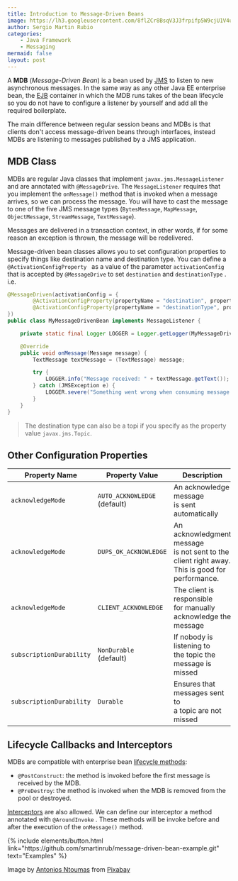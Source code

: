 ```yaml
---
title: Introduction to Message-Driven Beans
image: https://lh3.googleusercontent.com/8flZCr8BsqV3J3frpifp5W9cjU1V4u3umDq7uHC7T5nkNP4B14zTHHQ2_hsTllyOeHBzzmr16K4L3_cA859cuWTt-aUwxZyNBt4yzr1eFJr0-WZUylk4nqEhsyES7_KdJE5pKup-Balqxrcq8eu3qz4EMzsTzCoOnlmqNhNBreKcIGDY3L-WYNWJPPUGhVAVGR5aSTen1WuR-xIlJI5UvmkQLymhXSyT2pCPy82IgXHcyXtURYDbzOJMj2X27Ad6bVB6Pi7TO0OykwIOxo6Fq2dlTpJfqjv2w9Fg-yXsoovahEnfCvVbnKRSNypwoEfPT8acXnU0RRaChcRjEt15w8WTjFDzPDz8ugCB0BrxxeT57eE46SK8-vXfU9YYOfJYP86DEFLDsFglVhBdAChv9WLk9qHnACgz7uXqTxVAsmjrx8CXeyax8GyfEHiZPMFyWzIFVknFKzLp1lYnKKhlNPoo_afcdAFVg5FYjofUG-H2cnowgRoIjbFUI9kd7XFQPVe-n8iqIdRyB4dUSMOtfUOKLCBbn4RNHIoOnaLdNa8EnAG1qikglwbNqmsszrOPbF4tqGWmuND7Mx-8AlxOqi5VAVsnMQfiovTCQkiOFBelXPBMK4-Id67KqVcTG17HjYOLs7qUij4R8p2askuZiqhtINzGKmroRcdeBdmXnrtkQbXMppiDIzAK5D0m=w459-h309-no?authuser=0
author: Sergio Martin Rubio
categories:
    - Java Framework
    - Messaging
mermaid: false
layout: post
---
```


A **MDB** (*Message-Driven Bean*) is a bean used by [JMS](https://sergiomartinrubio.com/articles/understanding-messaging-pattern-with-jms) to listen to new asynchronous messages. In the same way as any other Java EE enterprise bean, the [EJB](https://sergiomartinrubio.com/articles/ejb-what-it-is-why-it-exists-and-how-it-works) container in which the MDB runs takes of the bean lifecycle so you do not have to configure a listener by yourself and add all the required boilerplate.

The main difference between regular session beans and MDBs is that clients don't access message-driven beans through interfaces, instead MDBs are listening to messages published by a JMS application.

## MDB Class

MDBs are regular Java classes that implement `javax.jms.MessageListener`  and are annotated with `@MessageDrive`. The `MessageListener` requires that you implement the `onMessage()` method that is invoked when a message arrives, so we can process the message. You will have to cast the message to one of the five JMS message types (`BytesMessage`, `MapMessage`,  `ObjectMessage`, `StreamMessage`, `TextMessage`).

Messages are delivered in a transaction context, in other words, if for some reason an exception is thrown, the message will be redelivered.

Message-driven bean classes allows you to set configuration properties to specify things like destination name and destination type. You can define a `@ActivationConfigProperty ` as a value of the parameter `activationConfig` that is accepted by `@MessageDrive` to set `destination` and `destinationType` . i.e.

```java
@MessageDriven(activationConfig = {
        @ActivationConfigProperty(propertyName = "destination", propertyValue = "myQueue"),
        @ActivationConfigProperty(propertyName = "destinationType", propertyValue = "javax.jms.Queue")
})
public class MyMessageDrivenBean implements MessageListener {

    private static final Logger LOGGER = Logger.getLogger(MyMessageDrivenBean.class.getName());

    @Override
    public void onMessage(Message message) {
        TextMessage textMessage = (TextMessage) message;

        try {
            LOGGER.info("Message received: " + textMessage.getText());
        } catch (JMSException e) {
            LOGGER.severe("Something went wrong when consuming message: " + e.getMessage());
        }
    }
}
```

> The destination type can also be a topi if you specify as the property value `javax.jms.Topic`.

## Other Configuration Properties

| Property Name              | Property Value               | Description                                                  |
| -------------------------- | ---------------------------- | ------------------------------------------------------------ |
| `acknowledgeMode`          | `AUTO_ACKNOWLEDGE` <br />(default) | An acknowledge message <br />is sent automatically                 |
| `acknowledgeMode`          | `DUPS_OK_ACKNOWLEDGE`        | An acknowledgment message <br />is not sent to the client right away. <br />This is good for performance. |
| `acknowledgeMode`          | `CLIENT_ACKNOWLEDGE`         | The client is responsible <br />for manually acknowledge the message |
| `subscriptionDurability`   | `NonDurable` <br />(default)       | If nobody is listening to <br />the topic the message is missed    |
| ``subscriptionDurability`` | `Durable`                    | Ensures that messages sent to <br />a topic are not missed         |

## Lifecycle Callbacks and Interceptors

MDBs are compatible with enterprise bean [lifecycle methods](https://sergiomartinrubio.com/articles/ejb-what-it-is-why-it-exists-and-how-it-works#session-bean-lifecycle-methods):

- `@PostConstruct`: the method is invoked before the first message is received by the MDB.
- `@PreDestroy`:  the method is invoked when the MDB is removed from the pool or destroyed.

[Interceptors](https://sergiomartinrubio.com/articles/ejb-what-it-is-why-it-exists-and-how-it-works#session-bean-interceptor) are also allowed. We can define our interceptor  a method annotated with `@AroundInvoke` . These methods will be invoke before and after the execution of the `onMessage()` method.

<p class="text-center">
{% include elements/button.html link="https://github.com/smartinrub/message-driven-bean-example.git" text="Examples" %}
</p>

Image by <a href="https://pixabay.com/users/atlantios-4957810/?utm_source=link-attribution&amp;utm_medium=referral&amp;utm_campaign=image&amp;utm_content=3437294">Antonios Ntoumas</a> from <a href="https://pixabay.com/?utm_source=link-attribution&amp;utm_medium=referral&amp;utm_campaign=image&amp;utm_content=3437294">Pixabay</a>
